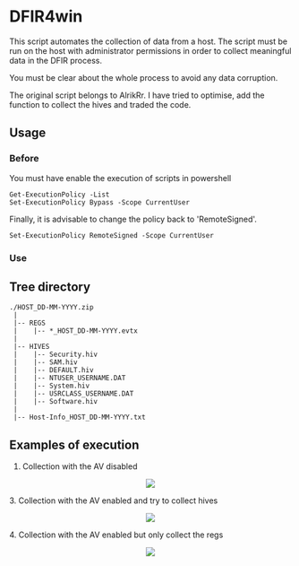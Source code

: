 # DFIR4win

This script automates the collection of data from a host. The script must be run on the host with administrator permissions in order to collect meaningful data in the DFIR process.

You must be clear about the whole process to avoid any data corruption.

The original script belongs to AlrikRr.
I have tried to optimise, add the function to collect the hives and traded the code.

## Usage

### Before
You must have enable the execution of scripts in powershell

```
Get-ExecutionPolicy -List
Set-ExecutionPolicy Bypass -Scope CurrentUser
```
Finally, it is advisable to change the policy back to 'RemoteSigned'.
```
Set-ExecutionPolicy RemoteSigned -Scope CurrentUser
```

### Use

## Tree directory
```
./HOST_DD-MM-YYYY.zip
 |
 |-- REGS
 |    |-- *_HOST_DD-MM-YYYY.evtx
 |
 |-- HIVES
 |    |-- Security.hiv
 |    |-- SAM.hiv
 |    |-- DEFAULT.hiv
 |    |-- NTUSER_USERNAME.DAT
 |    |-- System.hiv
 |    |-- USRCLASS_USERNAME.DAT
 |    |-- Software.hiv
 |
 |-- Host-Info_HOST_DD-MM-YYYY.txt
```

## Examples of execution
1. Collection with the AV disabled
  <p align="center">
    <img src="https://github.com/davidahid/Hack-Utils/blob/master/images/banner_menu_0.7.1.png">
  </p>
3. Collection with the AV enabled and try to collect hives
  <p align="center">
    <img src="https://github.com/davidahid/Hack-Utils/blob/master/images/banner_menu_0.7.1.png">
  </p>
4. Collection with the AV enabled but only collect the regs
  <p align="center">
    <img src="https://github.com/davidahid/Hack-Utils/blob/master/images/banner_menu_0.7.1.png">
  </p>

